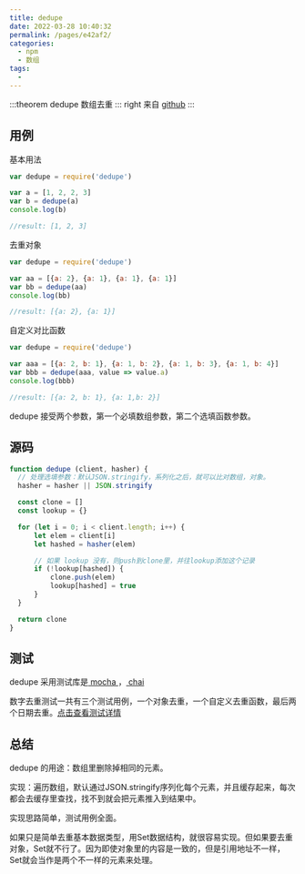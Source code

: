 ```yaml
---
title: dedupe
date: 2022-03-28 10:40:32
permalink: /pages/e42af2/
categories:
  - npm
  - 数组
tags:
  - 
---
```


:::theorem dedupe
数组去重
::: right
来自 [github](https://github.com/seriousManual/dedupe)
:::

## 用例

基本用法

```javascript
var dedupe = require('dedupe')

var a = [1, 2, 2, 3]
var b = dedupe(a)
console.log(b)

//result: [1, 2, 3]
```

去重对象

```javascript
var dedupe = require('dedupe')

var aa = [{a: 2}, {a: 1}, {a: 1}, {a: 1}]
var bb = dedupe(aa)
console.log(bb)

//result: [{a: 2}, {a: 1}]
```

自定义对比函数

```javascript
var dedupe = require('dedupe')

var aaa = [{a: 2, b: 1}, {a: 1, b: 2}, {a: 1, b: 3}, {a: 1, b: 4}]
var bbb = dedupe(aaa, value => value.a)
console.log(bbb)

//result: [{a: 2, b: 1}, {a: 1,b: 2}]
```

dedupe 接受两个参数，第一个必填数组参数，第二个选填函数参数。

## 源码

```javascript
function dedupe (client, hasher) {
  // 处理选填参数：默认JSON.stringify，系列化之后，就可以比对数组，对象。
  hasher = hasher || JSON.stringify

  const clone = []
  const lookup = {} 

  for (let i = 0; i < client.length; i++) {
      let elem = client[i]
      let hashed = hasher(elem)

      // 如果 lookup 没有，则push到clone里，并往lookup添加这个记录
      if (!lookup[hashed]) {
          clone.push(elem)
          lookup[hashed] = true
      }
  }

  return clone
}
```

## 测试

dedupe 采用测试库是[ mocha ](https://github.com/mochajs/mocha)，[ chai ](https://www.chaijs.com/)

数字去重测试一共有三个测试用例，一个对象去重，一个自定义去重函数，最后两个日期去重。[点击查看测试详情](https://github.com/seriousManual/dedupe/blob/master/test.js)

## 总结

dedupe 的用途：数组里删除掉相同的元素。

实现：遍历数组，默认通过JSON.stringify序列化每个元素，并且缓存起来，每次都会去缓存里查找，找不到就会把元素推入到结果中。

实现思路简单，测试用例全面。

如果只是简单去重基本数据类型，用Set数据结构，就很容易实现。但如果要去重对象，Set就不行了。因为即使对象里的内容是一致的，但是引用地址不一样，Set就会当作是两个不一样的元素来处理。